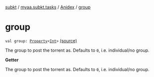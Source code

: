 [subkt](../../index.md) / [myaa.subkt.tasks](../index.md) / [Anidex](index.md) / [group](./group.md)

# group

`val group: `[`Property`](https://docs.gradle.org/current/javadoc/org/gradle/api/provider/Property.html)`<`[`Int`](https://kotlinlang.org/api/latest/jvm/stdlib/kotlin/-int/index.html)`>` [(source)](https://github.com/Myaamori/SubKt/blob/0.1.4/src/main/kotlin/myaa/subkt/tasks/tasks.kt#L1135)

The group to post the torrent as.
Defaults to `0`, i.e. individual/no group.

**Getter**

The group to post the torrent as.
Defaults to `0`, i.e. individual/no group.

